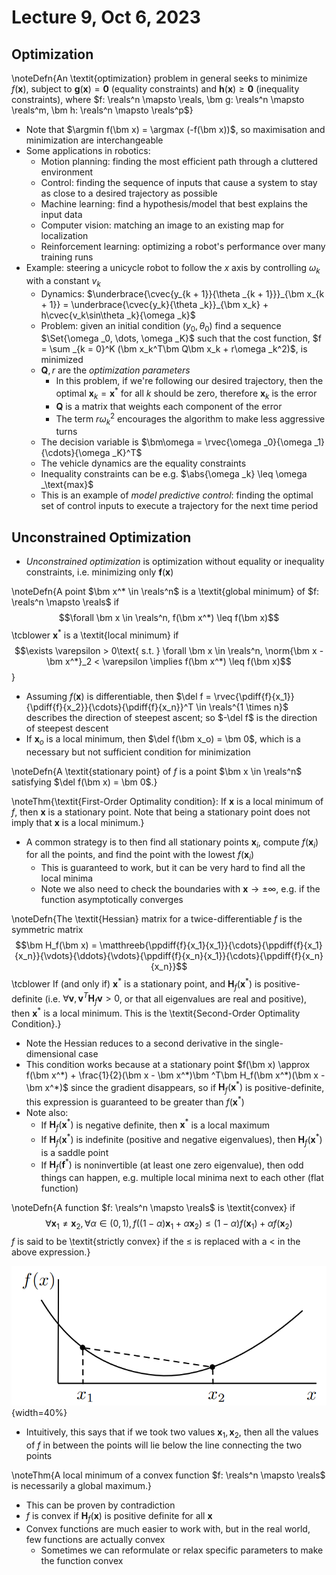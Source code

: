 # Lecture 9, Oct 6, 2023

## Optimization

\noteDefn{An \textit{optimization} problem in general seeks to minimize $f(\bm x)$, subject to $\bm g(\bm x) = \bm 0$ (equality constraints) and $\bm h(\bm x) \geq \bm 0$ (inequality constraints), where $f: \reals^n \mapsto \reals, \bm g: \reals^n \mapsto \reals^m, \bm h: \reals^n \mapsto \reals^p$}

* Note that $\argmin f(\bm x) = \argmax (-f(\bm x))$, so maximisation and minimization are interchangeable
* Some applications in robotics:
	* Motion planning: finding the most efficient path through a cluttered environment
	* Control: finding the sequence of inputs that cause a system to stay as close to a desired trajectory as possible
	* Machine learning: find a hypothesis/model that best explains the input data
	* Computer vision: matching an image to an existing map for localization
	* Reinforcement learning: optimizing a robot's performance over many training runs
* Example: steering a unicycle robot to follow the $x$ axis by controlling $\omega _k$ with a constant $v_k$
	* Dynamics: $\underbrace{\cvec{y_{k + 1}}{\theta _{k + 1}}}_{\bm x_{k + 1}} = \underbrace{\cvec{y_k}{\theta _k}}_{\bm x_k} + h\cvec{v_k\sin\theta _k}{\omega _k}$
	* Problem: given an initial condition $(y_0, \theta _0)$ find a sequence $\Set{\omega _0, \dots, \omega _K}$ such that the cost function, $f = \sum _{k = 0}^K (\bm x_k^T\bm Q\bm x_k + r\omega _k^2)$, is minimized
	* $\bm Q, r$ are the *optimization parameters*
		* In this problem, if we're following our desired trajectory, then the optimal $\bm x_k = \bm x^*$ for all $k$ should be zero, therefore $\bm x_k$ is the error
		* $\bm Q$ is a matrix that weights each component of the error
		* The term $r\omega _k^2$ encourages the algorithm to make less aggressive turns
	* The decision variable is $\bm\omega = \rvec{\omega _0}{\omega _1}{\cdots}{\omega _K}^T$
	* The vehicle dynamics are the equality constraints
	* Inequality constraints can be e.g. $\abs{\omega _k} \leq \omega _\text{max}$
	* This is an example of *model predictive control*: finding the optimal set of control inputs to execute a trajectory for the next time period

## Unconstrained Optimization

* *Unconstrained optimization* is optimization without equality or inequality constraints, i.e. minimizing only $\bm f(\bm x)$

\noteDefn{A point $\bm x^* \in \reals^n$ is a \textit{global minimum} of $f: \reals^n \mapsto \reals$ if $$\forall \bm x \in \reals^n, f(\bm x^*) \leq f(\bm x)$$
\tcblower
$\bm x^*$ is a \textit{local minimum} if $$\exists \varepsilon > 0\text{ s.t. } \forall \bm x \in \reals^n, \norm{\bm x - \bm x^*}_2 < \varepsilon \implies f(\bm x^*) \leq f(\bm x)$$}

* Assuming $f(\bm x)$ is differentiable, then $\del f = \rvec{\pdiff{f}{x_1}}{\pdiff{f}{x_2}}{\cdots}{\pdiff{f}{x_n}}^T \in \reals^{1 \times n}$ describes the direction of steepest ascent; so $-\del f$ is the direction of steepest descent
* If $\bm x_o$ is a local minimum, then $\del f(\bm x_o) = \bm 0$, which is a necessary but not sufficient condition for minimization

\noteDefn{A \textit{stationary point} of $f$ is a point $\bm x \in \reals^n$ satisfying $\del f(\bm x) = \bm 0$.}

\noteThm{\textit{First-Order Optimality condition}: If $\bm x$ is a local minimum of $f$, then $\bm x$ is a stationary point. Note that being a stationary point does not imply that $\bm x$ is a local minimum.}

* A common strategy is to then find all stationary points $\bm x_i$, compute $f(\bm x_i)$ for all the points, and find the point with the lowest $f(\bm x_i)$
	* This is guaranteed to work, but it can be very hard to find all the local minima
	* Note we also need to check the boundaries with $\bm x \to \pm\infty$, e.g. if the function asymptotically converges

\noteDefn{The \textit{Hessian} matrix for a twice-differentiable $f$ is the symmetric matrix $$\bm H_f(\bm x) = \matthreeb{\ppdiff{f}{x_1}{x_1}}{\cdots}{\ppdiff{f}{x_1}{x_n}}{\vdots}{\ddots}{\vdots}{\ppdiff{f}{x_n}{x_1}}{\cdots}{\ppdiff{f}{x_n}{x_n}}$$
\tcblower
If (and only if) $\bm x^*$ is a stationary point, and $\bm H_f(\bm x^*)$ is positive-definite (i.e. $\forall\bm v, \bm v^T\bm H_f\bm v > 0$, or that all eigenvalues are real and positive), then $\bm x^*$ is a local minimum. This is the \textit{Second-Order Optimality Condition}.}

* Note the Hessian reduces to a second derivative in the single-dimensional case
* This condition works because at a stationary point $f(\bm x) \approx f(\bm x^*) + \frac{1}{2}(\bm x - \bm x^*)\bm ^T\bm H_f(\bm x^*)(\bm x - \bm x^*)$ since the gradient disappears, so if $\bm H_f(\bm x^*)$ is positive-definite, this expression is guaranteed to be greater than $f(\bm x^*)$
* Note also:
	* If $\bm H_f(\bm x^*)$ is negative definite, then $\bm x^*$ is a local maximum
	* If $\bm H_f(\bm x^*)$ is indefinite (positive and negative eigenvalues), then $\bm H_f(\bm x^*)$ is a saddle point
	* If $\bm H_f(\bm f^*)$ is noninvertible (at least one zero eigenvalue), then odd things can happen, e.g. multiple local minima next to each other (flat function)

\noteDefn{A function $f: \reals^n \mapsto \reals$ is \textit{convex} if $$\forall \bm x_1 \neq \bm x_2, \forall \alpha \in (0, 1), f((1 - \alpha)\bm x_1 + \alpha\bm x_2) \leq (1 - \alpha)f(\bm x_1) + \alpha f(\bm x_2)$$
$f$ is said to be \textit{strictly convex} if the $\leq$ is replaced with a $<$ in the above expression.}

![Illustration of convexity.](imgs/lec9_1.png){width=40%}

* Intuitively, this says that if we took two values $\bm x_1, \bm x_2$, then all the values of $f$ in between the points will lie below the line connecting the two points

\noteThm{A local minimum of a convex function $f: \reals^n \mapsto \reals$ is necessarily a global maximum.}

* This can be proven by contradiction
* $f$ is convex if $\bm H_f(\bm x)$ is positive definite for all $\bm x$
* Convex functions are much easier to work with, but in the real world, few functions are actually convex
	* Sometimes we can reformulate or relax specific parameters to make the function convex

